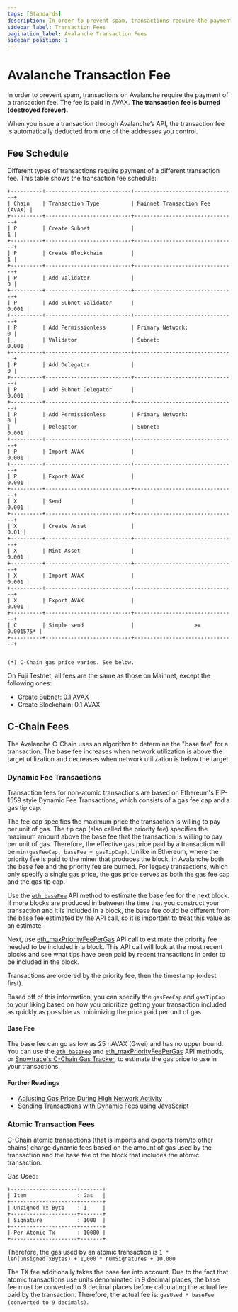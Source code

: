 ```yaml
---
tags: [Standards]
description: In order to prevent spam, transactions require the payment of a transaction fee.
sidebar_label: Transaction Fees
pagination_label: Avalanche Transaction Fees
sidebar_position: 1
---
```


# Avalanche Transaction Fee

In order to prevent spam, transactions on Avalanche require the payment of a
transaction fee. The fee is paid in AVAX. **The transaction fee is burned
(destroyed forever).**

When you issue a transaction through Avalanche’s API, the transaction fee is
automatically deducted from one of the addresses you control.

## Fee Schedule

Different types of transactions require payment of a different transaction fee.
This table shows the transaction fee schedule:

```text
+----------+---------------------------+--------------------------------+
| Chain    | Transaction Type          | Mainnet Transaction Fee (AVAX) |
+----------+---------------------------+--------------------------------+
| P        | Create Subnet             |                              1 |
+----------+---------------------------+--------------------------------+
| P        | Create Blockchain         |                              1 |
+----------+---------------------------+--------------------------------+
| P        | Add Validator             |                              0 |
+----------+---------------------------+--------------------------------+
| P        | Add Subnet Validator      |                          0.001 |
+----------+---------------------------+--------------------------------+
| P        | Add Permissionless        | Primary Network:             0 |
|          | Validator                 | Subnet:                  0.001 |
+----------+---------------------------+--------------------------------+
| P        | Add Delegator             |                              0 |
+----------+---------------------------+--------------------------------+
| P        | Add Subnet Delegator      |                          0.001 |
+----------+---------------------------+--------------------------------+
| P        | Add Permissionless        | Primary Network:             0 |
|          | Delegator                 | Subnet:                  0.001 |
+----------+---------------------------+--------------------------------+
| P        | Import AVAX               |                          0.001 |
+----------+---------------------------+--------------------------------+
| P        | Export AVAX               |                          0.001 |
+----------+---------------------------+--------------------------------+
| X        | Send                      |                          0.001 |
+----------+---------------------------+--------------------------------+
| X        | Create Asset              |                           0.01 |
+----------+---------------------------+--------------------------------+
| X        | Mint Asset                |                          0.001 |
+----------+---------------------------+--------------------------------+
| X        | Import AVAX               |                          0.001 |
+----------+---------------------------+--------------------------------+
| X        | Export AVAX               |                          0.001 |
+----------+---------------------------+--------------------------------+
| C        | Simple send               |                   >= 0.001575* |
+----------+---------------------------+--------------------------------+


(*) C-Chain gas price varies. See below.
```

On Fuji Testnet, all fees are the same as those on Mainnet, except the following ones:

- Create Subnet: 0.1 AVAX
- Create Blockchain: 0.1 AVAX

## C-Chain Fees

The Avalanche C-Chain uses an algorithm to determine the "base fee" for a
transaction. The base fee increases when network utilization is above the target
utilization and decreases when network utilization is below the target.

### Dynamic Fee Transactions

Transaction fees for non-atomic transactions are based on Ethereum's EIP-1559
style Dynamic Fee Transactions, which consists of a gas fee cap and a gas tip
cap.

The fee cap specifies the maximum price the transaction is willing to pay per
unit of gas. The tip cap (also called the priority fee) specifies the maximum
amount above the base fee that the transaction is willing to pay per unit of
gas. Therefore, the effective gas price paid by a transaction will be
`min(gasFeeCap, baseFee + gasTipCap)`. Unlike in Ethereum, where the priority
fee is paid to the miner that produces the block, in Avalanche both the base fee
and the priority fee are burned. For legacy transactions, which only specify a
single gas price, the gas price serves as both the gas fee cap and the gas tip
cap.

Use the [`eth_baseFee`](/reference/avalanchego/c-chain/api.md#eth_basefee) API
method to estimate the base fee for the next block. If more blocks are produced
in between the time that you construct your transaction and it is included in a
block, the base fee could be different from the base fee estimated by the API
call, so it is important to treat this value as an estimate.

Next, use
[eth_maxPriorityFeePerGas](/reference/avalanchego/c-chain/api.md#eth_maxpriorityfeepergas)
API call to estimate the priority fee needed to be included in a block. This API
call will look at the most recent blocks and see what tips have been paid by
recent transactions in order to be included in the block.

Transactions are ordered by the priority fee, then the timestamp (oldest first).

Based off of this information, you can specify the `gasFeeCap` and `gasTipCap`
to your liking based on how you prioritize getting your transaction included as
quickly as possible vs. minimizing the price paid per unit of gas.

#### Base Fee

The base fee can go as low as 25 nAVAX (Gwei) and has no upper bound. You can
use the [`eth_baseFee`](/reference/avalanchego/c-chain/api.md#eth_basefee) and
[eth_maxPriorityFeePerGas](/reference/avalanchego/c-chain/api.md#eth_maxpriorityfeepergas)
API methods, or [Snowtrace's C-Chain Gas
Tracker](https://snowtrace.io/gastracker), to estimate the gas price to use in
your transactions.

#### Further Readings

- [Adjusting Gas Price During High Network Activity](/build/dapp/advanced/adjusting-gas-price-during-high-network-activity.md)
- [Sending Transactions with Dynamic Fees using JavaScript](/build/dapp/advanced/sending-transactions-with-dynamic-fees-using-javascript.md)

### Atomic Transaction Fees

C-Chain atomic transactions (that is imports and exports from/to other chains)
charge dynamic fees based on the amount of gas used by the transaction and the
base fee of the block that includes the atomic transaction.

Gas Used:

```text
+---------------------+-------+
| Item                : Gas   |
+---------------------+-------+
| Unsigned Tx Byte    : 1     |
+---------------------+-------+
| Signature           : 1000  |
+---------------------+-------+
| Per Atomic Tx       : 10000 |
+---------------------+-------+
```

Therefore, the gas used by an atomic transaction is `1 * len(unsignedTxBytes) +
1,000 * numSignatures + 10,000`

The TX fee additionally takes the base fee into account. Due to the fact that
atomic transactions use units denominated in 9 decimal places, the base fee must
be converted to 9 decimal places before calculating the actual fee paid by the
transaction. Therefore, the actual fee is: `gasUsed * baseFee (converted to 9
decimals)`.
